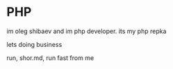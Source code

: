 # PHP
im oleg shibaev and im php developer. its my php repka

lets doing business

run, shor.md, run fast from me
